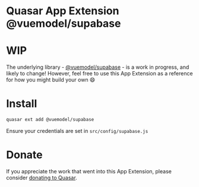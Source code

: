 Quasar App Extension @vuemodel/supabase
===

# WIP
The underlying library - [@vuemodel/supabase](https://github.com/vuemodel/supabase) - is a work in progress, and likely to change! However, feel free to use this App Extension as a reference for how you might build your own 😄

# Install
```bash
quasar ext add @vuemodel/supabase
```
Ensure your credentials are set in `src/config/supabase.js`

# Donate
If you appreciate the work that went into this App Extension, please consider [donating to Quasar](https://donate.quasar.dev).
